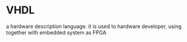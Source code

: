 # VHDL
a hardware description language. it is used to hardware developer, using together with embedded system as FPGA

